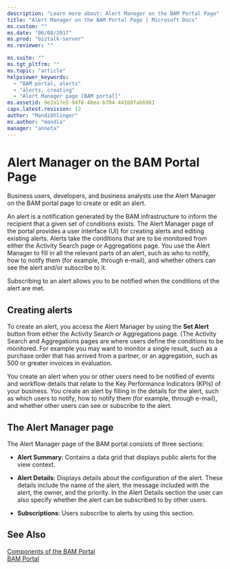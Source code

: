```yaml
---
description: "Learn more about: Alert Manager on the BAM Portal Page"
title: "Alert Manager on the BAM Portal Page | Microsoft Docs"
ms.custom: ""
ms.date: "06/08/2017"
ms.prod: "biztalk-server"
ms.reviewer: ""

ms.suite: ""
ms.tgt_pltfrm: ""
ms.topic: "article"
helpviewer_keywords: 
  - "BAM portal, alerts"
  - "alerts, creating"
  - "Alert Manager page [BAM portal]"
ms.assetid: 9e2a17e5-94f8-48ea-b704-44168fab6981
caps.latest.revision: 12
author: "MandiOhlinger"
ms.author: "mandia"
manager: "anneta"
---
```

# Alert Manager on the BAM Portal Page
Business users, developers, and business analysts use the Alert Manager on the BAM portal page to create or edit an alert.  
  
 An alert is a notification generated by the BAM infrastructure to inform the recipient that a given set of conditions exists. The Alert Manager page of the portal provides a user interface (UI) for creating alerts and editing existing alerts. Alerts take the conditions that are to be monitored from either the Activity Search page or Aggregations page. You use the Alert Manager to fill in all the relevant parts of an alert, such as who to notify, how to notify them (for example, through e-mail), and whether others can see the alert and/or subscribe to it.  
  
 Subscribing to an alert allows you to be notified when the conditions of the alert are met.  
  
## Creating alerts  
 To create an alert, you access the Alert Manager by using the **Set Alert** button from either the Activity Search or Aggregations page. (The Activity Search and Aggregations pages are where users define the conditions to be monitored. For example you may want to monitor a single result, such as a purchase order that has arrived from a partner, or an aggregation, such as 500 or greater invoices in evaluation.  
  
 You create an alert when you or other users need to be notified of events and workflow details that relate to the Key Performance Indicators (KPIs) of your business. You create an alert by filling in the details for the alert, such as which users to notify, how to notify them (for example, through e-mail), and whether other users can see or subscribe to the alert.  
  
## The Alert Manager page  
 The Alert Manager page of the BAM portal consists of three sections:  
  
-   **Alert Summary**: Contains a data grid that displays public alerts for the view context.  
  
-   **Alert Details**: Displays details about the configuration of the alert. These details include the name of the alert, the message included with the alert, the owner, and the priority.  In the Alert Details section the user can also specify whether the alert can be subscribed to by other users.  
  
-   **Subscriptions**: Users subscribe to alerts by using this section.  
  
## See Also  
 [Components of the BAM Portal](../core/components-of-the-bam-portal.md)   
 [BAM Portal](../core/bam-portal.md)
